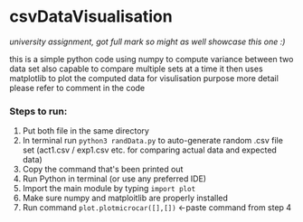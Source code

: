 # csvDataVisualisation
*university assignment, got full mark so might as well showcase this one :)*


this is a simple python code using numpy to compute variance between two data set
also capable to compare multiple sets at a time
it then uses matplotlib to plot the computed data for visulisation purpose
more detail please refer to comment in the code

### Steps to run:
1. Put both file in the same directory
2. In terminal run `python3 randData.py` to auto-generate random .csv file set
   (act1.csv / exp1.csv etc. for comparing actual data and expected data)
3. Copy the command that's been printed out
4. Run Python in terminal (or use any preferred IDE)
5. Import the main module by typing `import plot`
6. Make sure numpy and matploitlib are properly installed
7. Run command `plot.plotmicrocar([],[])` <-paste command from step 4
